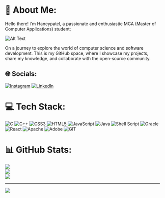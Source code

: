 # 💫 About Me:
Hello there! I'm Haneypatel, a passionate and enthusiastic MCA (Master of Computer Applications) student;


![Alt Text](https://user-images.githubusercontent.com/74038190/225813708-98b745f2-7d22-48cf-9150-083f1b00d6c9.gif)

On a journey to explore the world of computer science and software development.
This is my GitHub space, where I showcase my projects, share my knowledge, and collaborate with the open-source community.


## 🌐 Socials:
[![Instagram](https://img.shields.io/badge/Instagram-%23E4405F.svg?logo=Instagram&logoColor=white)](https://instagram.com/haneypatel_7) [![LinkedIn](https://img.shields.io/badge/LinkedIn-%230077B5.svg?logo=linkedin&logoColor=white)](https://linkedin.com/in/haney-patel-54a74189) 




# 💻 Tech Stack:
![C](https://img.shields.io/badge/c-%2300599C.svg?style=for-the-badge&logo=c&logoColor=white) ![C++](https://img.shields.io/badge/c++-%2300599C.svg?style=for-the-badge&logo=c%2B%2B&logoColor=white) ![CSS3](https://img.shields.io/badge/css3-%231572B6.svg?style=for-the-badge&logo=css3&logoColor=white) ![HTML5](https://img.shields.io/badge/html5-%23E34F26.svg?style=for-the-badge&logo=html5&logoColor=white) ![JavaScript](https://img.shields.io/badge/javascript-%23323330.svg?style=for-the-badge&logo=javascript&logoColor=%23F7DF1E) ![Java](https://img.shields.io/badge/java-%23ED8B00.svg?style=for-the-badge&logo=openjdk&logoColor=white) ![Shell Script](https://img.shields.io/badge/shell_script-%23121011.svg?style=for-the-badge&logo=gnu-bash&logoColor=white) ![Oracle](https://img.shields.io/badge/Oracle-F80000?style=for-the-badge&logo=oracle&logoColor=white) ![React](https://img.shields.io/badge/react-%2320232a.svg?style=for-the-badge&logo=react&logoColor=%2361DAFB) ![Apache](https://img.shields.io/badge/apache-%23D42029.svg?style=for-the-badge&logo=apache&logoColor=white) ![Adobe](https://img.shields.io/badge/adobe-%23FF0000.svg?style=for-the-badge&logo=adobe&logoColor=white) ![GIT](https://img.shields.io/badge/Git-fc6d26?style=for-the-badge&logo=git&logoColor=white)
# 📊 GitHub Stats:
![](https://github-readme-stats.vercel.app/api?username=haneypatel7&theme=dark&hide_border=false&include_all_commits=false&count_private=true)<br/>
![](https://github-readme-streak-stats.herokuapp.com/?user=haneypatel7&theme=dark&hide_border=false)<br/>
![](https://github-readme-stats.vercel.app/api/top-langs/?username=haneypatel7&theme=dark&hide_border=false&include_all_commits=false&count_private=true&layout=compact)

---
[![](https://visitcount.itsvg.in/api?id=haneypatel7&icon=0&color=0)](https://visitcount.itsvg.in)

<!-- Proudly created with GPRM ( https://gprm.itsvg.in ) -->
